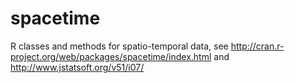 spacetime
=========

R classes and methods for spatio-temporal data, see <http://cran.r-project.org/web/packages/spacetime/index.html> and <http://www.jstatsoft.org/v51/i07/>

